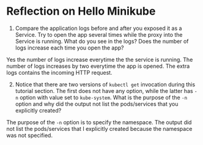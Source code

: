 # Reflection on Hello Minikube

1. Compare the application logs before and after you exposed it as a Service. Try to open the app several times while the proxy into the Service is running. What do you see in the logs? Does the number of logs increase each time you open the app?

Yes the number of logs increase everytime the the service is running. The number of logs increases by two everytime the app is opened. The extra logs contains the incoming HTTP request.

2. Notice that there are two versions of `kubectl get` invocation during this tutorial section. The first does not have any option, while the latter has `-n` option with value set to `kube-system`. What is the purpose of the `-n` option and why did the output not list the pods/services that you
explicitly created?

The purpose of the `-n` option is to specify the namespace. The output did not list the pods/services that I explicitly created because the namespace was not specified. 

